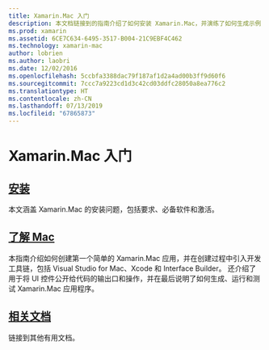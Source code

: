 ```yaml
---
title: Xamarin.Mac 入门
description: 本文档链接到的指南介绍了如何安装 Xamarin.Mac，并演练了如何生成示例 Xamarin.Mac 应用。
ms.prod: xamarin
ms.assetid: 6CE7C634-6495-3517-B004-21C9EBF4C462
ms.technology: xamarin-mac
author: lobrien
ms.author: laobri
ms.date: 12/02/2016
ms.openlocfilehash: 5ccbfa3388dac79f187af1d2a4ad00b3ff9d60f6
ms.sourcegitcommit: 7ccc7a9223cd1d3c42cd03ddfc28050a8ea776c2
ms.translationtype: HT
ms.contentlocale: zh-CN
ms.lasthandoff: 07/13/2019
ms.locfileid: "67865873"
---
```

# <a name="getting-started-with-xamarinmac"></a>Xamarin.Mac 入门

## <a name="installationmacget-startedinstallationmd"></a>[安装](~/mac/get-started/installation.md)

本文涵盖 Xamarin.Mac 的安装问题，包括要求、必备软件和激活。

## <a name="hello-macmacget-startedhello-macmd"></a>[了解 Mac](~/mac/get-started/hello-mac.md)

本指南介绍如何创建第一个简单的 Xamarin.Mac 应用，并在创建过程中引入开发工具链，包括 Visual Studio for Mac、Xcode 和 Interface Builder。 还介绍了用于将 UI 控件公开给代码的输出口和操作，并在最后说明了如何生成、运行和测试 Xamarin.Mac 应用程序。

## <a name="related-documentationmacget-startedrelatedmd"></a>[相关文档](~/mac/get-started/related.md)

链接到其他有用文档。
